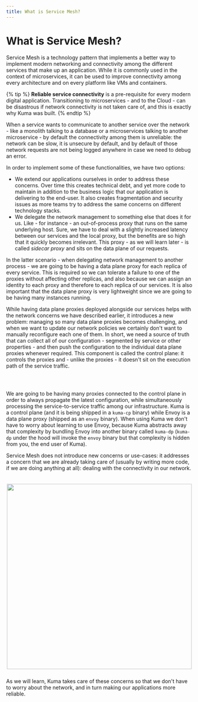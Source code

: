 ```yaml
---
title: What is Service Mesh?
---
```


# What is Service Mesh?

Service Mesh is a technology pattern that implements a better way to implement modern networking and connectivity among the different services that make up an application. While it is commonly used in the context of microservices, it can be used to improve connectivity among every architecture and on every platform like VMs and containers.

{% tip %}
**Reliable service connectivity** is a pre-requisite for every modern digital application. Transitioning to microservices - and to the Cloud - can be disastrous if network connectivity is not taken care of, and this is exactly why Kuma was built.
{% endtip %}

When a service wants to communicate to another service over the network - like a monolith talking to a database or a microservices talking to another microservice - by default the connectivity among them is unreliable: the network can be slow, it is unsecure by default, and by default of those network requests are not being logged anywhere in case we need to debug an error.

In order to implement some of these functionalities, we have two options:

* We extend our applications ourselves in order to address these concerns. Over time this creates technical debt, and yet more code to maintain in addition to the business logic that our application is delivering to the end-user. It also creates fragmentation and security issues as more teams try to address the same concerns on different technology stacks.
* We delegate the network management to something else that does it for us. Like - for instance - an out-of-process proxy that runs on the same underlying host. Sure, we have to deal with a slightly increased latency between our services and the local proxy, but the benefits are so high that it quickly becomes irrelevant. This proxy - as we will learn later - is called *sidecar proxy* and sits on the data plane of our requests.

In the latter scenario - when delegating network management to another process - we are going to be having a data plane proxy for each replica of every service. This is required so we can tolerate a failure to one of the proxies without affecting other replicas, and also because we can assign an identity to each proxy and therefore to each replica of our services. It is also important that the data plane proxy is very lightweight since we are going to be having many instances running.

While having data plane proxies deployed alongside our services helps with the network concerns we have described earlier, it introduces a new problem: managing so many data plane proxies becomes challenging, and when we want to update our network policies we certainly don't want to manually reconfigure each one of them. In short, we need a source of truth that can collect all of our configuration - segmented by service or other properties - and then push the configuration to the individual data plane proxies whenever required. This component is called the control plane: it controls the proxies and - unlike the proxies - it doesn't sit on the execution path of the service traffic.

<center>
<img src="/assets/images/docs/0.4.0/diagram-14.jpg" alt="" style="padding-top: 20px; padding-bottom: 10px;"/>
</center>

We are going to be having many proxies connected to the control plane in order to always propagate the latest configuration, while simultaneously processing the service-to-service traffic among our infrastructure. Kuma is a control plane (and it is being shipped in a `kuma-cp` binary) while Envoy is a data plane proxy (shipped as an `envoy` binary). When using Kuma we don't have to worry about learning to use Envoy, because Kuma abstracts away that complexity by bundling Envoy into another binary called `kuma-dp` (`kuma-dp` under the hood will invoke the `envoy` binary but that complexity is hidden from you, the end user of Kuma).

Service Mesh does not introduce new concerns or use-cases: it addresses a concern that we are already taking care of (usually by writing more code, if we are doing anything at all): dealing with the connectivity in our network. 

<center>
<img src="/assets/images/docs/0.5.0/diagram-01.jpg" alt="" style="width: 500px; padding-top: 20px; padding-bottom: 10px;"/>
</center>

As we will learn, Kuma takes care of these concerns so that we don't have to worry about the network, and in turn making our applications more reliable.